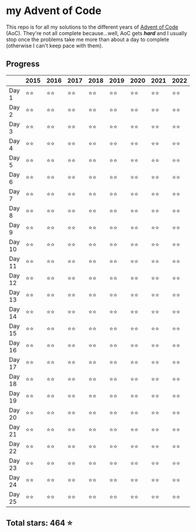 # my Advent of Code

This repo is for all my solutions to the different years of [Advent of Code](https://adventofcode.com) (AoC). They're not all complete because...well, AoC gets **_hard_** and I usually stop once the problems take me more than about a day to complete (otherwise I can't keep pace with them).

## Progress

|        | 2015 | 2016 | 2017 | 2018 | 2019 | 2020 | 2021 | 2022 | 2023 | 2024 |
| ------ | ---- | ---- | ---- | ---- | ---- | ---- | ---- | ---- | ---- | ---- |
| Day 1  | ⭐⭐ | ⭐⭐ | ⭐⭐ | ⭐⭐ | ⭐⭐ | ⭐⭐ | ⭐⭐ | ⭐⭐ | ⭐⭐ | ⭐⭐ |
| Day 2  | ⭐⭐ | ⭐⭐ | ⭐⭐ | ⭐⭐ | ⭐⭐ | ⭐⭐ | ⭐⭐ | ⭐⭐ | ⭐⭐ | ⭐⭐ |
| Day 3  | ⭐⭐ | ⭐⭐ | ⭐⭐ | ⭐⭐ | ⭐⭐ | ⭐⭐ | ⭐⭐ | ⭐⭐ | ⭐⭐ | ⭐⭐ |
| Day 4  | ⭐⭐ | ⭐⭐ | ⭐⭐ | ⭐⭐ | ⭐⭐ | ⭐⭐ | ⭐⭐ | ⭐⭐ | ⭐⭐ | ⭐⭐ |
| Day 5  | ⭐⭐ | ⭐⭐ | ⭐⭐ | ⭐⭐ | ⭐⭐ | ⭐⭐ | ⭐⭐ | ⭐⭐ | ⭐⭐ | ⭐⭐ |
| Day 6  | ⭐⭐ | ⭐⭐ | ⭐⭐ | ⭐⭐ | ⭐⭐ | ⭐⭐ | ⭐⭐ | ⭐⭐ | ⭐⭐ | ⭐⭐ |
| Day 7  | ⭐⭐ | ⭐⭐ | ⭐⭐ | ⭐⭐ | ⭐⭐ | ⭐⭐ | ⭐⭐ | ⭐⭐ | ⭐⭐ | ⭐⭐ |
| Day 8  | ⭐⭐ | ⭐⭐ | ⭐⭐ | ⭐⭐ | ⭐⭐ | ⭐⭐ | ⭐⭐ | ⭐⭐ | ⭐⭐ |    |
| Day 9  | ⭐⭐ | ⭐⭐ | ⭐⭐ | ⭐⭐ | ⭐⭐ | ⭐⭐ | ⭐⭐ | ⭐⭐ | ⭐⭐ |    |
| Day 10 | ⭐⭐ | ⭐⭐ | ⭐⭐ | ⭐⭐ | ⭐⭐ | ⭐⭐ | ⭐⭐ | ⭐⭐ | ⭐⭐ |    |
| Day 11 | ⭐⭐ | ⭐⭐ | ⭐⭐ | ⭐⭐ | ⭐⭐ | ⭐⭐ | ⭐⭐ | ⭐⭐ | ⭐⭐ |    |
| Day 12 | ⭐⭐ | ⭐⭐ | ⭐⭐ | ⭐⭐ | ⭐⭐ | ⭐⭐ | ⭐⭐ | ⭐⭐ | ⭐⭐ |    |
| Day 13 | ⭐⭐ | ⭐⭐ | ⭐⭐ | ⭐⭐ | ⭐⭐ | ⭐⭐ | ⭐⭐ | ⭐⭐ | ⭐⭐ |    |
| Day 14 | ⭐⭐ | ⭐⭐ | ⭐⭐ | ⭐⭐ | ⭐⭐ | ⭐⭐ | ⭐⭐ | ⭐⭐ | ⭐⭐ |    |      
| Day 15 | ⭐⭐ | ⭐⭐ | ⭐⭐ | ⭐⭐ | ⭐⭐ | ⭐⭐ | ⭐⭐ | ⭐⭐ | ⭐⭐ |    |
| Day 16 | ⭐⭐ | ⭐⭐ | ⭐⭐ | ⭐⭐ | ⭐⭐ | ⭐⭐ | ⭐⭐ | ⭐⭐ | ⭐⭐ |    |
| Day 17 | ⭐⭐ | ⭐⭐ | ⭐⭐ | ⭐⭐ | ⭐⭐ | ⭐⭐ | ⭐⭐ | ⭐⭐ | ⭐⭐ |    |
| Day 18 | ⭐⭐ | ⭐⭐ | ⭐⭐ | ⭐⭐ | ⭐⭐ | ⭐⭐ | ⭐⭐ | ⭐⭐ | ⭐⭐ |    |
| Day 19 | ⭐⭐ | ⭐⭐ | ⭐⭐ | ⭐⭐ | ⭐⭐ | ⭐⭐ | ⭐⭐ | ⭐⭐ | ⭐⭐ |    |
| Day 20 | ⭐⭐ | ⭐⭐ | ⭐⭐ | ⭐⭐ | ⭐⭐ | ⭐⭐ | ⭐⭐ | ⭐⭐ | ⭐⭐ |    |
| Day 21 | ⭐⭐ | ⭐⭐ | ⭐⭐ | ⭐⭐ | ⭐⭐ | ⭐⭐ | ⭐⭐ | ⭐⭐ | ⭐⭐ |    |
| Day 22 | ⭐⭐ | ⭐⭐ | ⭐⭐ | ⭐⭐ | ⭐⭐ | ⭐⭐ | ⭐⭐ | ⭐⭐ | ⭐⭐ |    |
| Day 23 | ⭐⭐ | ⭐⭐ | ⭐⭐ | ⭐⭐ | ⭐⭐ | ⭐⭐ | ⭐⭐ | ⭐⭐ | ⭐⭐ |    |
| Day 24 | ⭐⭐ | ⭐⭐ | ⭐⭐ | ⭐⭐ | ⭐⭐ | ⭐⭐ | ⭐⭐ | ⭐⭐ | ⭐⭐ |    |
| Day 25 | ⭐⭐ | ⭐⭐ | ⭐⭐ | ⭐⭐ | ⭐⭐ | ⭐⭐ | ⭐⭐ | ⭐⭐ | ⭐⭐ |    |

## Total stars: 464 ⭐
